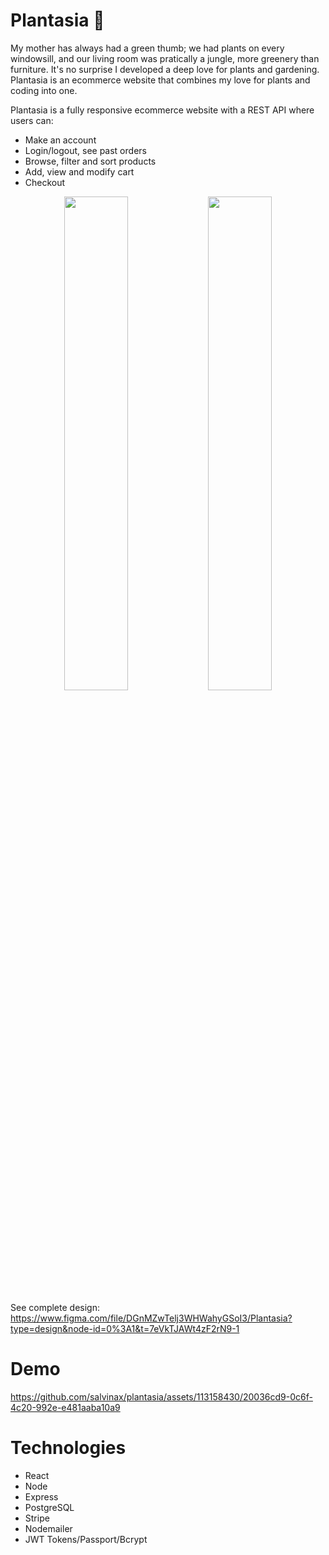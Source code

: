 # Plantasia 🌱

My mother has always had a green thumb; we had plants on every windowsill, and our living room was pratically a jungle, more greenery than furniture. It's no surprise I developed a deep love for plants and gardening. Plantasia is an ecommerce website that combines my love for plants and coding into one.

Plantasia is a fully responsive ecommerce website with a REST API where users can: 

<ul>
   <li>
   Make an account
  </li>
  <li>
   Login/logout, see past orders
  </li>
   <li>
    Browse, filter and sort products
   </li>
   <li>
    Add, view and modify cart
  </li>
   <li>
    Checkout 
  </li>
</ul>

<p align="middle">
  <img src="https://github.com/salvinax/plantasia/assets/113158430/3bfe52ab-c252-4f68-80ea-f247ecdc719f" width=45% />
  <img src="https://github.com/salvinax/plantasia/assets/113158430/bc71945e-a2c1-4bd4-81a8-94f4811111ba" width=45% />
</p>

See complete design: https://www.figma.com/file/DGnMZwTelj3WHWahyGSoI3/Plantasia?type=design&node-id=0%3A1&t=7eVkTJAWt4zF2rN9-1

# Demo
https://github.com/salvinax/plantasia/assets/113158430/20036cd9-0c6f-4c20-992e-e481aaba10a9


# Technologies
<ul>
   <li>
   React
  </li>
  <li>
   Node
  </li>
   <li>
    Express
   </li>
   <li>
    PostgreSQL
  </li>
   <li>
    Stripe
  </li>
   <li>
    Nodemailer
  </li>
  <li>
    JWT Tokens/Passport/Bcrypt
  </li>
</ul>





